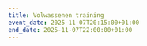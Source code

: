 ```yaml
---
title: Volwassenen training
event_date: 2025-11-07T20:15:00+01:00
end_date: 2025-11-07T22:00:00+01:00
---
```

